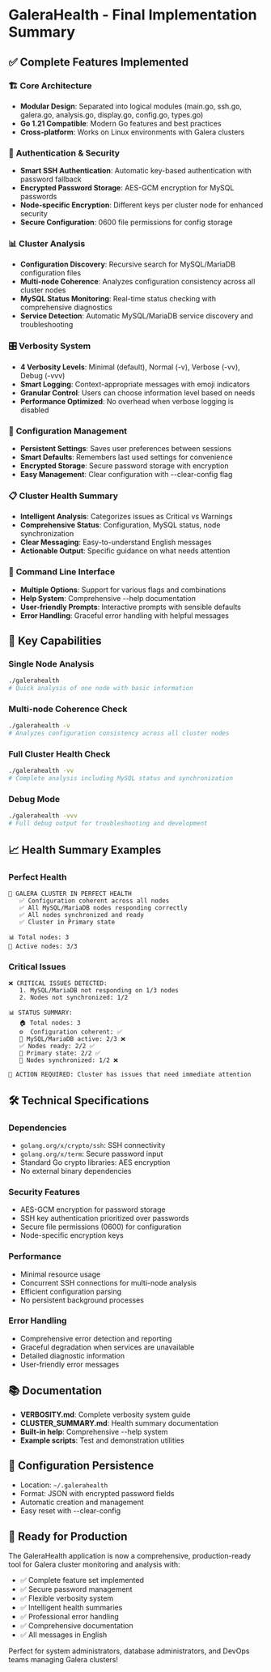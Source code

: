 # GaleraHealth - Final Implementation Summary

## ✅ Complete Features Implemented

### 🏗️ **Core Architecture**
- **Modular Design**: Separated into logical modules (main.go, ssh.go, galera.go, analysis.go, display.go, config.go, types.go)
- **Go 1.21 Compatible**: Modern Go features and best practices
- **Cross-platform**: Works on Linux environments with Galera clusters

### 🔐 **Authentication & Security**
- **Smart SSH Authentication**: Automatic key-based authentication with password fallback
- **Encrypted Password Storage**: AES-GCM encryption for MySQL passwords
- **Node-specific Encryption**: Different keys per cluster node for enhanced security
- **Secure Configuration**: 0600 file permissions for config storage

### 📊 **Cluster Analysis**
- **Configuration Discovery**: Recursive search for MySQL/MariaDB configuration files
- **Multi-node Coherence**: Analyzes configuration consistency across all cluster nodes
- **MySQL Status Monitoring**: Real-time status checking with comprehensive diagnostics
- **Service Detection**: Automatic MySQL/MariaDB service discovery and troubleshooting

### 🎛️ **Verbosity System**
- **4 Verbosity Levels**: Minimal (default), Normal (-v), Verbose (-vv), Debug (-vvv)
- **Smart Logging**: Context-appropriate messages with emoji indicators
- **Granular Control**: Users can choose information level based on needs
- **Performance Optimized**: No overhead when verbose logging is disabled

### 💾 **Configuration Management**
- **Persistent Settings**: Saves user preferences between sessions
- **Smart Defaults**: Remembers last used settings for convenience
- **Encrypted Storage**: Secure password storage with encryption
- **Easy Management**: Clear configuration with --clear-config flag

### 📋 **Cluster Health Summary**
- **Intelligent Analysis**: Categorizes issues as Critical vs Warnings
- **Comprehensive Status**: Configuration, MySQL status, node synchronization
- **Clear Messaging**: Easy-to-understand English messages
- **Actionable Output**: Specific guidance on what needs attention

### 🔧 **Command Line Interface**
- **Multiple Options**: Support for various flags and combinations
- **Help System**: Comprehensive --help documentation
- **User-friendly Prompts**: Interactive prompts with sensible defaults
- **Error Handling**: Graceful error handling with helpful messages

## 🎯 **Key Capabilities**

### **Single Node Analysis**
```bash
./galerahealth
# Quick analysis of one node with basic information
```

### **Multi-node Coherence Check**
```bash
./galerahealth -v
# Analyzes configuration consistency across all cluster nodes
```

### **Full Cluster Health Check**
```bash
./galerahealth -vv
# Complete analysis including MySQL status and synchronization
```

### **Debug Mode**
```bash
./galerahealth -vvv
# Full debug output for troubleshooting and development
```

## 📈 **Health Summary Examples**

### **Perfect Health**
```
🎉 GALERA CLUSTER IN PERFECT HEALTH
   ✅ Configuration coherent across all nodes
   ✅ All MySQL/MariaDB nodes responding correctly
   ✅ All nodes synchronized and ready
   ✅ Cluster in Primary state

📊 Total nodes: 3
🔗 Active nodes: 3/3
```

### **Critical Issues**
```
❌ CRITICAL ISSUES DETECTED:
   1. MySQL/MariaDB not responding on 1/3 nodes
   2. Nodes not synchronized: 1/2

📊 STATUS SUMMARY:
   🏠 Total nodes: 3
   ⚙️  Configuration coherent: ✅
   🔗 MySQL/MariaDB active: 2/3 ❌
   ✅ Nodes ready: 2/2 ✅
   🎯 Primary state: 2/2 ✅
   🔄 Nodes synchronized: 1/2 ❌

🚨 ACTION REQUIRED: Cluster has issues that need immediate attention
```

## 🛠️ **Technical Specifications**

### **Dependencies**
- `golang.org/x/crypto/ssh`: SSH connectivity
- `golang.org/x/term`: Secure password input
- Standard Go crypto libraries: AES encryption
- No external binary dependencies

### **Security Features**
- AES-GCM encryption for password storage
- SSH key authentication prioritized over passwords
- Secure file permissions (0600) for configuration
- Node-specific encryption keys

### **Performance**
- Minimal resource usage
- Concurrent SSH connections for multi-node analysis
- Efficient configuration parsing
- No persistent background processes

### **Error Handling**
- Comprehensive error detection and reporting
- Graceful degradation when services are unavailable
- Detailed diagnostic information
- User-friendly error messages

## 📚 **Documentation**
- **VERBOSITY.md**: Complete verbosity system guide
- **CLUSTER_SUMMARY.md**: Health summary documentation
- **Built-in help**: Comprehensive --help system
- **Example scripts**: Test and demonstration utilities

## 🔄 **Configuration Persistence**
- Location: `~/.galerahealth`
- Format: JSON with encrypted password fields
- Automatic creation and management
- Easy reset with --clear-config

## 🎉 **Ready for Production**
The GaleraHealth application is now a comprehensive, production-ready tool for Galera cluster monitoring and analysis with:
- ✅ Complete feature set implemented
- ✅ Secure password management
- ✅ Flexible verbosity system
- ✅ Intelligent health summaries
- ✅ Professional error handling
- ✅ Comprehensive documentation
- ✅ All messages in English

Perfect for system administrators, database administrators, and DevOps teams managing Galera clusters!
